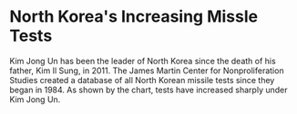 # North Korea's Increasing Missle Tests #
Kim Jong Un has been the leader of North Korea since the death of his father, Kim Il Sung, in 2011. The James Martin Center for Nonproliferation Studies created a database of all North Korean missile tests since they began in 1984. As shown by the chart, tests have increased sharply under Kim Jong Un. 
